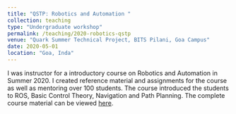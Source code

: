 ```yaml
---
title: "QSTP: Robotics and Automation "
collection: teaching
type: "Undergraduate workshop"
permalink: /teaching/2020-robotics-qstp
venue: "Quark Summer Technical Project, BITS Pilani, Goa Campus"
date: 2020-05-01
location: "Goa, Inda"
---
```


I was instructor for a introductory course on Robotics and Automation in Summer 2020. I created reference material and assignments for the course as well as mentoring over 100 students. The course introduced the students to ROS, Basic Control Theory, Navigation and Path Planning. The complete course material can be viewed [here](https://github.com/adbidwai/QSTP-Robotics_Automation_using_ROS).
